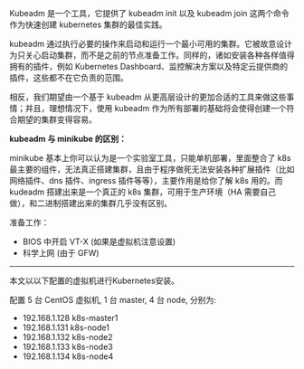 Kubeadm 是一个工具，它提供了 kubeadm init 以及 kubeadm join 这两个命令作为快速创建 kubernetes 集群的最佳实践。

kubeadm 通过执行必要的操作来启动和运行一个最小可用的集群。它被故意设计为只关心启动集群，而不是之前的节点准备工作。同样的，诸如安装各种各样值得拥有的插件，例如 Kubernetes Dashboard、监控解决方案以及特定云提供商的插件，这些都不在它负责的范围。

相反，我们期望由一个基于 kubeadm 从更高层设计的更加合适的工具来做这些事情；并且，理想情况下，使用 kubeadm 作为所有部署的基础将会使得创建一个符合期望的集群变得容易。

**kubeadm 与 minikube 的区别：**

minikube 基本上你可以认为是一个实验室工具，只能单机部署，里面整合了 k8s 最主要的组件，无法真正搭建集群，且由于程序做死无法安装各种扩展插件（比如网络插件、dns 插件、ingress 插件等等），主要作用是给你了解 k8s 用的。而 kudeadm 搭建出来是一个真正的 k8s 集群，可用于生产环境（HA 需要自己做），和二进制搭建出来的集群几乎没有区别。

准备工作：

- BIOS 中开启 VT-X (如果是虚拟机注意设置)
- 科学上网 (由于 GFW)

---


本文以以下配置的虚拟机进行Kubernetes安装。

配置 5 台 CentOS 虚拟机, 1 台 master, 4 台 node, 分别为:

- 192.168.1.128 k8s-master1
- 192.168.1.131 k8s-node1
- 192.168.1.132 k8s-node2
- 192.168.1.133 k8s-node3
- 192.168.1.134 k8s-node4

